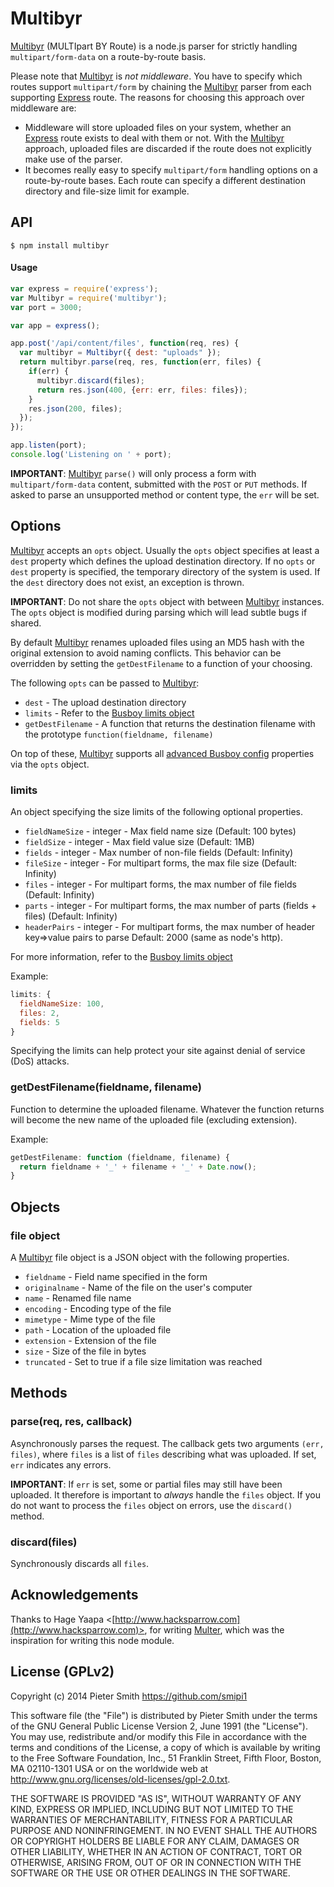 Multibyr
========

[Multibyr](https://github.com/smipi1/multibyr) (MULTIpart BY Route) is a node.js parser for strictly handling `multipart/form-data` on a route-by-route basis.

Please note that [Multibyr](https://github.com/smipi1/multibyr) is *not middleware*. You have to specify which routes support `multipart/form` by chaining the [Multibyr](https://github.com/smipi1/multibyr) parser from each supporting [Express](https://github.com/visionmedia/express) route. The reasons for choosing this approach over middleware are:
* Middleware will store uploaded files on your system, whether an [Express](https://github.com/visionmedia/express) route exists to deal with them or not. With the [Multibyr](https://github.com/smipi1/multibyr) approach, uploaded files are discarded if the route does not explicitly make use of the parser. 
* It becomes really easy to specify `multipart/form` handling options on a route-by-route bases. Each route can specify a different destination directory and file-size limit for example.

## API

`$ npm install multibyr`

#### Usage

```js
var express = require('express');
var Multibyr = require('multibyr');
var port = 3000;

var app = express();

app.post('/api/content/files', function(req, res) {
  var multibyr = Multibyr({ dest: "uploads" });
  return multibyr.parse(req, res, function(err, files) {
    if(err) {
      multibyr.discard(files);
      return res.json(400, {err: err, files: files});
    }
    res.json(200, files);
  });
});

app.listen(port);
console.log('Listening on ' + port);
```

**IMPORTANT**: [Multibyr](https://github.com/smipi1/multibyr) `parse()` will only process a form with `multipart/form-data` content, submitted with the `POST` or `PUT` methods. If asked to parse an unsupported method or content type, the `err` will be set.

## Options

[Multibyr](https://github.com/smipi1/multibyr) accepts an `opts` object. Usually the `opts` object specifies at least a `dest` property which defines the upload destination directory. If no `opts` or `dest` property is specified, the temporary directory of the system is used. If the `dest` directory does not exist, an exception is thrown.

**IMPORTANT**: Do not share the `opts` object with between [Multibyr](https://github.com/smipi1/multibyr) instances. The `opts` object is modified during parsing which will lead subtle bugs if shared.

By default [Multibyr](https://github.com/smipi1/multibyr) renames uploaded files using an MD5 hash with the original extension to avoid naming conflicts. This behavior can be overridden by setting the `getDestFilename` to a function of your choosing.

The following `opts` can be passed to [Multibyr](https://github.com/smipi1/multibyr):

* `dest` - The upload destination directory
* `limits` - Refer to the [Busboy limits object](https://github.com/mscdex/busboy#busboy-methods)
* `getDestFilename` - A function that returns the destination filename with the prototype `function(fieldname, filename)`

On top of these, [Multibyr](https://github.com/smipi1/multibyr) supports all [advanced Busboy config](https://github.com/mscdex/busboy#busboy-methods) properties via the `opts` object.

### limits

An object specifying the size limits of the following optional properties.

* `fieldNameSize` - integer - Max field name size (Default: 100 bytes)
* `fieldSize` - integer - Max field value size (Default: 1MB)
* `fields` - integer - Max number of non-file fields (Default: Infinity)
* `fileSize` - integer - For multipart forms, the max file size (Default: Infinity)
* `files` - integer - For multipart forms, the max number of file fields (Default: Infinity)
* `parts` - integer - For multipart forms, the max number of parts (fields + files) (Default: Infinity)
* `headerPairs` - integer - For multipart forms, the max number of header key=>value pairs to parse Default: 2000 (same as node's http).

For more information, refer to the [Busboy limits object](https://github.com/mscdex/busboy#busboy-methods)

Example:

```js
limits: {
  fieldNameSize: 100,
  files: 2,
  fields: 5
}
```

Specifying the limits can help protect your site against denial of service (DoS) attacks.

### getDestFilename(fieldname, filename)

Function to determine the uploaded filename. Whatever the function returns will become the new name of the uploaded file (excluding extension).

Example:

```js
getDestFilename: function (fieldname, filename) {
  return fieldname + '_' + filename + '_' + Date.now();
}
```

## Objects

### file object

A [Multibyr](https://github.com/smipi1/multibyr) file object is a JSON object with the following properties.

* `fieldname` - Field name specified in the form
* `originalname` - Name of the file on the user's computer
* `name` - Renamed file name
* `encoding` - Encoding type of the file
* `mimetype` - Mime type of the file
* `path` - Location of the uploaded file
* `extension` - Extension of the file
* `size` - Size of the file in bytes
* `truncated` - Set to true if a file size limitation was reached

## Methods

### parse(req, res, callback)

Asynchronously parses the request. The callback gets two arguments `(err, files)`, where `files` is a list of `files` describing what was uploaded. If set, `err` indicates any errors.

**IMPORTANT**: If `err` is set, some or partial files may still have been uploaded. It therefore is important to *always* handle the `files` object. If you do not want to process the `files` object on errors, use the `discard()` method.

### discard(files)

Synchronously discards all `files`.

## Acknowledgements

Thanks to Hage Yaapa <[http://www.hacksparrow.com](http://www.hacksparrow.com)>, for writing [Multer](https://github.com/expressjs/multer), which was the inspiration for writing this node module.

## License (GPLv2)
Copyright (c) 2014 Pieter Smith <https://github.com/smipi1>

This software file (the "File") is distributed by Pieter Smith under the terms of the GNU General Public License Version 2, June 1991 (the "License"). You may use, redistribute and/or modify this File in accordance with the terms and conditions of the License, a copy of which is available by writing to the Free Software Foundation, Inc., 51 Franklin Street, Fifth Floor, Boston, MA 02110-1301 USA or on the
worldwide web at http://www.gnu.org/licenses/old-licenses/gpl-2.0.txt.

THE SOFTWARE IS PROVIDED "AS IS", WITHOUT WARRANTY OF ANY KIND, EXPRESS OR IMPLIED, INCLUDING BUT NOT LIMITED TO THE WARRANTIES OF MERCHANTABILITY, FITNESS FOR A PARTICULAR PURPOSE AND NONINFRINGEMENT. IN NO EVENT SHALL THE AUTHORS OR COPYRIGHT HOLDERS BE LIABLE FOR ANY CLAIM, DAMAGES OR OTHER LIABILITY, WHETHER IN AN ACTION OF CONTRACT, TORT OR OTHERWISE, ARISING FROM, OUT OF OR IN CONNECTION WITH THE SOFTWARE OR THE USE OR OTHER DEALINGS IN THE SOFTWARE.

